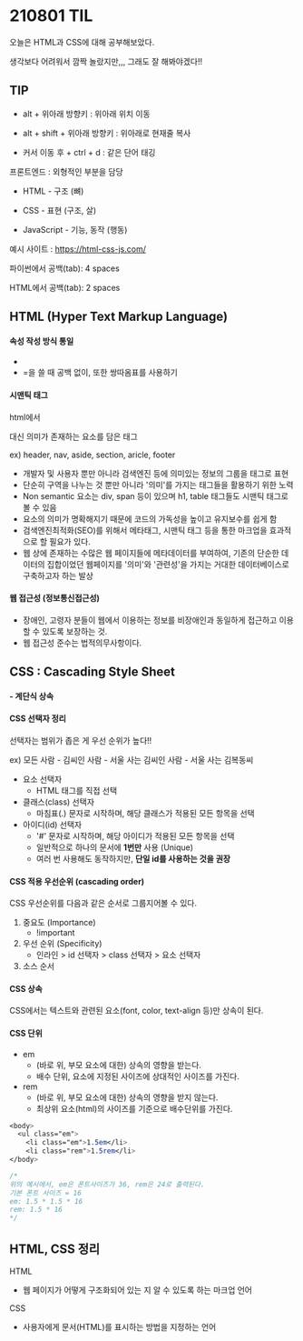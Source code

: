 # 210801 TIL

오늘은 HTML과 CSS에 대해 공부해보았다.

생각보다 어려워서 깜짝 놀랐지만,,, 그래도 잘 해봐야겠다!!



## TIP

- alt + 위아래 방향키 : 위아래 위치 이동

- alt + shift + 위아래 방향키 : 위아래로 현재줄 복사

- 커서 이동 후 + ctrl + d : 같은 단어 태깅



프론트엔드 : 외형적인 부분을 담당

- HTML - 구조 (뼈)

- CSS - 표현 (구조, 살)

- JavaScript - 기능, 동작 (행동)

예시 사이트 : https://html-css-js.com/



파이썬에서 공백(tab): 4 spaces

HTML에서 공백(tab): 2 spaces



## HTML (Hyper Text Markup Language)

#### 속성 작성 방식 통일

- <a hred="https://google.com"></a>
- =을 쓸 때 공백 없이, 또한 쌍따옴표를 사용하기



#### 시맨틱 태그

html에서 <div> 대신 의미가 존재하는 요소를 담은 태그

ex) header, nav, aside, section, aricle, footer

- 개발자 및 사용자 뿐만 아니라 검색엔진 등에 의미있는 정보의 그룹을 태그로 표현
- 단순히 구역을 나누는 것 뿐만 아니라 '의미'를 가지는 태그들을 활용하기 위한 노력
- Non semantic 요소는 div, span 등이 있으며 h1, table 태그들도 시맨틱 태그로 볼 수 있음
- 요소의 의미가 명확해지기 때문에 코드의 가독성을 높이고 유지보수를 쉽게 함
- 검색엔진최적화(SEO)를 위해서 메타태그, 시맨틱 태그 등을 통한 마크업을 효과적으로 할 필요가 있다.
- 웹 상에 존재하는 수많은 웹 페이지들에 메타데이터를 부여하여, 기존의 단순한 데이터의 집합이었던 웹페이지를 '의미'와 '관련성'을 가지는 거대한 데이터베이스로 구축하고자 하는 발상



#### 웹 접근성 (정보통신접근성)

- 장애인, 고령자 분들이 웹에서 이용하는 정보를 비장애인과 동일하게 접근하고 이용할 수 있도록 보장하는 것.
- 웹 접근성 준수는 법적의무사항이다.



## CSS : Cascading Style Sheet 

#### - 계단식 상속

#### CSS 선택자 정리

선택자는 범위가 좁은 게 우선 순위가 높다!!

ex) 모든 사람 - 김씨인 사람 - 서울 사는 김씨인 사람 - 서울 사는 김복동씨

- 요소 선택자
  - HTML 태그를 직접 선택
- 클래스(class) 선택자
  - 마침표(.) 문자로 시작하며, 해당 클래스가 적용된 모든 항목을 선택
- 아이디(id) 선택자
  - '#' 문자로 시작하며, 해당 아이디가 적용된 모든 항목을 선택
  - 일반적으로 하나의 문서에 **1번만** 사용 (Unique)
  - 여러 번 사용해도 동작하지만, **단일 id를 사용하는 것을 권장**



#### CSS 적용 우선순위 (cascading order)

CSS 우선순위를 다음과 같은 순서로 그룹지어볼 수 있다.

1. 중요도 (Importance)
   - !important
2. 우선 순위 (Specificity)
   - 인라인 > id 선택자 > class 선택자 > 요소 선택자
3. 소스 순서



#### CSS 상속

CSS에서는 텍스트와 관련된 요소(font, color, text-align 등)만 상속이 된다.



#### CSS 단위

- em
  - (바로 위, 부모 요소에 대한) 상속의 영향을 받는다.
  - 배수 단위, 요소에 지정된 사이즈에 상대적인 사이즈를 가진다.
- rem
  - (바로 위, 부모 요소에 대한) 상속의 영향을 받지 않는다.
  - 최상위 요소(html)의 사이즈를 기준으로 배수단위를 가진다.

```css
<body>
  <ul class="em">
    <li class="em">1.5em</li>
    <li class="rem">1.5rem</li>
</body>

/* 
위의 예시에서, em은 폰트사이즈가 36, rem은 24로 출력된다.
기본 폰트 사이즈 = 16
em: 1.5 * 1.5 * 16
rem: 1.5 * 16
*/
```



## HTML, CSS 정리

HTML

- 웹 페이지가 어떻게 구조화되어 있는 지 알 수 있도록 하는 마크업 언어

CSS

* 사용자에게 문서(HTML)를 표시하는 방법을 지정하는 언어


